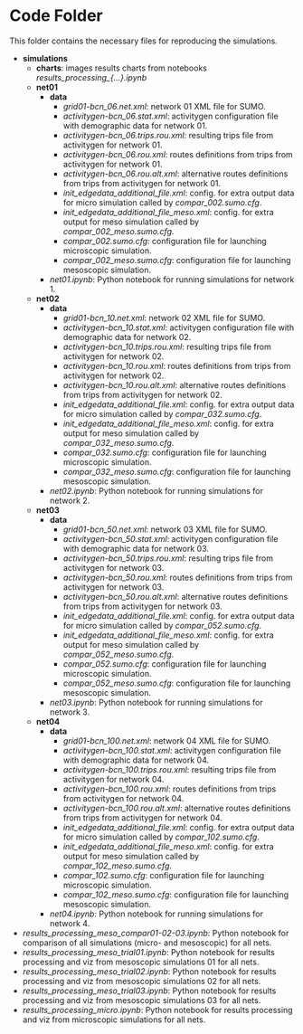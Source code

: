 # Code Folder 

This folder contains the necessary files for reproducing the simulations.

* **simulations**  
	* **charts**: images results charts from notebooks *results_processing_{...}.ipynb*   
	* **net01**  
		* **data**
			* *grid01-bcn_06.net.xml*: network 01 XML file for SUMO.
			* *activitygen-bcn_06.stat.xml*: activitygen configuration file with demographic data for network 01.
			* *activitygen-bcn_06.trips.rou.xml*: resulting trips file from activitygen for network 01.
			* *activitygen-bcn_06.rou.xml*: routes definitions from trips from activitygen for network 01.
			* *activitygen-bcn_06.rou.alt.xml*: alternative routes definitions from trips from activitygen for network 01.    
			* *init_edgedata_additional_file.xml*: config. for extra output data for micro simulation called by *compar_002.sumo.cfg*.        
			* *init_edgedata_additional_file_meso.xml*: config. for extra output for meso simulation called by *compar_002_meso.sumo.cfg*.   
			* *compar_002.sumo.cfg*: configuration file for launching microscopic simulation.
			* *compar_002_meso.sumo.cfg*: configuration file for launching mesoscopic simulation.          	
		* *net01.ipynb*: Python notebook for running simulations for network 1.
	* **net02**  
		* **data**
			* *grid01-bcn_10.net.xml*: network 02 XML file for SUMO.
			* *activitygen-bcn_10.stat.xml*: activitygen configuration file with demographic data for network 02.
			* *activitygen-bcn_10.trips.rou.xml*: resulting trips file from activitygen for network 02.
			* *activitygen-bcn_10.rou.xml*: routes definitions from trips from activitygen for network 02.
			* *activitygen-bcn_10.rou.alt.xml*: alternative routes definitions from trips from activitygen for network 02.    
			* *init_edgedata_additional_file.xml*: config. for extra output data for micro simulation called by *compar_032.sumo.cfg*.        
			* *init_edgedata_additional_file_meso.xml*: config. for extra output for meso simulation called by *compar_032_meso.sumo.cfg*.   
			* *compar_032.sumo.cfg*: configuration file for launching microscopic simulation.
			* *compar_032_meso.sumo.cfg*: configuration file for launching mesoscopic simulation.
		* *net02.ipynb*: Python notebook for running simulations for network 2.
	* **net03**  
		* **data**
			* *grid01-bcn_50.net.xml*: network 03 XML file for SUMO.
			* *activitygen-bcn_50.stat.xml*: activitygen configuration file with demographic data for network 03.
			* *activitygen-bcn_50.trips.rou.xml*: resulting trips file from activitygen for network 03.
			* *activitygen-bcn_50.rou.xml*: routes definitions from trips from activitygen for network 03.
			* *activitygen-bcn_50.rou.alt.xml*: alternative routes definitions from trips from activitygen for network 03.    
			* *init_edgedata_additional_file.xml*: config. for extra output data for micro simulation called by *compar_052.sumo.cfg*.        
			* *init_edgedata_additional_file_meso.xml*: config. for extra output for meso simulation called by *compar_052_meso.sumo.cfg*.   
			* *compar_052.sumo.cfg*: configuration file for launching microscopic simulation.
			* *compar_052_meso.sumo.cfg*: configuration file for launching mesoscopic simulation.
		* *net03.ipynb*: Python notebook for running simulations for network 3.
	* **net04**  
		* **data**
			* *grid01-bcn_100.net.xml*: network 04 XML file for SUMO.
			* *activitygen-bcn_100.stat.xml*: activitygen configuration file with demographic data for network 04.
			* *activitygen-bcn_100.trips.rou.xml*: resulting trips file from activitygen for network 04.
			* *activitygen-bcn_100.rou.xml*: routes definitions from trips from activitygen for network 04.
			* *activitygen-bcn_100.rou.alt.xml*: alternative routes definitions from trips from activitygen for network 04.    
			* *init_edgedata_additional_file.xml*: config. for extra output data for micro simulation called by *compar_102.sumo.cfg*.        
			* *init_edgedata_additional_file_meso.xml*: config. for extra output for meso simulation called by *compar_102_meso.sumo.cfg*.   
			* *compar_102.sumo.cfg*: configuration file for launching microscopic simulation.
			* *compar_102_meso.sumo.cfg*: configuration file for launching mesoscopic simulation.
		* *net04.ipynb*: Python notebook for running simulations for network 4.
* *results_processing_meso_compar01-02-03.ipynb*: Python notebook for comparison of all simulations (micro- and mesoscopic) for all nets.
* *results_processing_meso_trial01.ipynb*: Python notebook for results processing and viz from mesoscopic simulations 01 for all nets.
* *results_processing_meso_trial02.ipynb*: Python notebook for results processing and viz from mesoscopic simulations 02 for all nets.
* *results_processing_meso_trial03.ipynb*: Python notebook for results processing and viz from mesoscopic simulations 03 for all nets.
* *results_processing_micro.ipynb*: Python notebook for results processing and viz from microscopic simulations for all nets.

